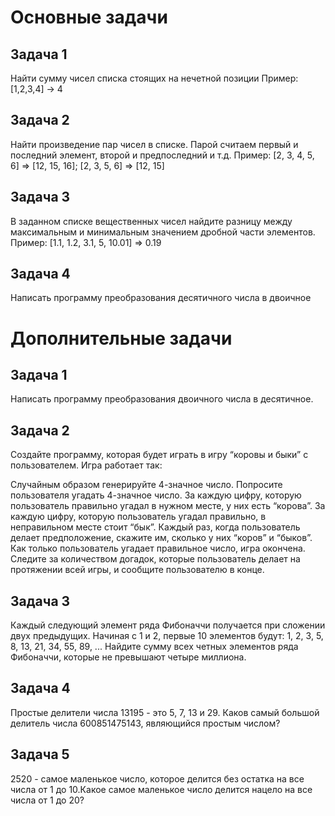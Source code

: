 # Основные задачи

## Задача 1
Найти сумму чисел списка стоящих на нечетной позиции
Пример:[1,2,3,4] -> 4

## Задача 2
Найти произведение пар чисел в списке. Парой считаем первый и последний элемент, второй и предпоследний и т.д. 
Пример: [2, 3, 4, 5, 6] => [12, 15, 16]; [2, 3, 5, 6] => [12, 15]

## Задача 3
В заданном списке вещественных чисел найдите разницу между максимальным и минимальным значением дробной части элементов. 
Пример: [1.1, 1.2, 3.1, 5, 10.01] => 0.19

## Задача 4
Написать программу преобразования десятичного числа в двоичное

# Дополнительные задачи

## Задача 1 
Написать программу преобразования двоичного числа в десятичное.

## Задача 2
Создайте программу, которая будет играть в игру “коровы и быки” с пользователем. Игра работает так:

Случайным образом генерируйте 4-значное число. Попросите пользователя угадать 4-значное число. За каждую цифру, которую пользователь правильно угадал в нужном месте, у них есть “корова”. За каждую цифру, которую пользователь угадал правильно, в неправильном месте стоит “бык”. Каждый раз, когда пользователь делает предположение, скажите им, сколько у них “коров” и “быков”. Как только пользователь угадает правильное число, игра окончена. Следите за количеством догадок, которые пользователь делает на протяжении всей игры, и сообщите пользователю в конце.

## Задача 3
Каждый следующий элемент ряда Фибоначчи получается при сложении двух предыдущих. Начиная с 1 и 2, первые 10 элементов будут:
1, 2, 3, 5, 8, 13, 21, 34, 55, 89, ...
Найдите сумму всех четных элементов ряда Фибоначчи, которые не превышают четыре миллиона.

## Задача 4
Простые делители числа 13195 - это 5, 7, 13 и 29.
Каков самый большой делитель числа 600851475143, являющийся простым числом?

## Задача 5
2520 - самое маленькое число, которое делится без остатка на все числа от 1 до 10.Какое самое маленькое число делится нацело на все числа от 1 до 20?


